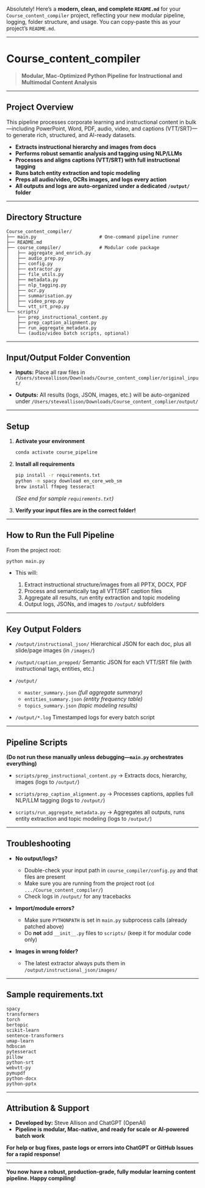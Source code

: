 Absolutely! Here’s a **modern, clean, and complete `README.md`** for your `Course_content_compiler` project, reflecting your new modular pipeline, logging, folder structure, and usage.
You can copy-paste this as your project’s `README.md`.

---

# Course\_content\_compiler

> **Modular, Mac-Optimized Python Pipeline for Instructional and Multimodal Content Analysis**

---

## **Project Overview**

This pipeline processes corporate learning and instructional content in bulk—including PowerPoint, Word, PDF, audio, video, and captions (VTT/SRT)—to generate rich, structured, and AI-ready datasets.

* **Extracts instructional hierarchy and images from docs**
* **Performs robust semantic analysis and tagging using NLP/LLMs**
* **Processes and aligns captions (VTT/SRT) with full instructional tagging**
* **Runs batch entity extraction and topic modeling**
* **Preps all audio/video, OCRs images, and logs every action**
* **All outputs and logs are auto-organized under a dedicated `/output/` folder**

---

## **Directory Structure**

```plaintext
Course_content_compiler/
├── main.py                       # One-command pipeline runner
├── README.md
├── course_compiler/              # Modular code package
│   ├── aggregate_and_enrich.py
│   ├── audio_prep.py
│   ├── config.py
│   ├── extractor.py
│   ├── file_utils.py
│   ├── metadata.py
│   ├── nlp_tagging.py
│   ├── ocr.py
│   ├── summarisation.py
│   ├── video_prep.py
│   └── vtt_srt_prep.py
└── scripts/
    ├── prep_instructional_content.py
    ├── prep_caption_alignment.py
    ├── run_aggregate_metadata.py
    └── (audio/video batch scripts, optional)
```

---

## **Input/Output Folder Convention**

* **Inputs:**
  Place all raw files in
  `/Users/steveallison/Downloads/Course_content_complier/original_input/`

* **Outputs:**
  All results (logs, JSON, images, etc.) will be auto-organized under
  `/Users/steveallison/Downloads/Course_content_complier/output/`

---

## **Setup**

1. **Activate your environment**

   ```sh
   conda activate course_pipeline
   ```

2. **Install all requirements**

   ```sh
   pip install -r requirements.txt
   python -m spacy download en_core_web_sm
   brew install ffmpeg tesseract
   ```

   *(See end for sample `requirements.txt`)*

3. **Verify your input files are in the correct folder!**

---

## **How to Run the Full Pipeline**

From the project root:

```sh
python main.py
```

* This will:

  1. Extract instructional structure/images from all PPTX, DOCX, PDF
  2. Process and semantically tag all VTT/SRT caption files
  3. Aggregate all results, run entity extraction and topic modeling
  4. Output logs, JSONs, and images to `/output/` subfolders

---

## **Key Output Folders**

* `/output/instructional_json/`
  Hierarchical JSON for each doc, plus all slide/page images (in `/images/`)

* `/output/caption_prepped/`
  Semantic JSON for each VTT/SRT file (with instructional tags, entities, etc.)

* `/output/`

  * `master_summary.json`
    *(full aggregate summary)*
  * `entities_summary.json`
    *(entity frequency table)*
  * `topics_summary.json`
    *(topic modeling results)*

* `/output/*.log`
  Timestamped logs for every batch script

---

## **Pipeline Scripts**

**(Do not run these manually unless debugging—`main.py` orchestrates everything)**

* `scripts/prep_instructional_content.py`
  → Extracts docs, hierarchy, images (logs to `/output/`)

* `scripts/prep_caption_alignment.py`
  → Processes captions, applies full NLP/LLM tagging (logs to `/output/`)

* `scripts/run_aggregate_metadata.py`
  → Aggregates all outputs, runs entity extraction and topic modeling (logs to `/output/`)

---

## **Troubleshooting**

* **No output/logs?**

  * Double-check your input path in `course_compiler/config.py` and that files are present
  * Make sure you are running from the project root (`cd .../Course_content_compiler/`)
  * Check logs in `/output/` for any tracebacks

* **Import/module errors?**

  * Make sure `PYTHONPATH` is set in `main.py` subprocess calls (already patched above)
  * Do **not** add `__init__.py` files to `scripts/` (keep it for modular code only)

* **Images in wrong folder?**

  * The latest extractor always puts them in `/output/instructional_json/images/`

---

## **Sample requirements.txt**

```
spacy
transformers
torch
bertopic
scikit-learn
sentence-transformers
umap-learn
hdbscan
pytesseract
pillow
python-srt
webvtt-py
pymupdf
python-docx
python-pptx
```

---

## **Attribution & Support**

* **Developed by:** Steve Allison and ChatGPT (OpenAI)
* **Pipeline is modular, Mac-native, and ready for scale or AI-powered batch work**

**For help or bug fixes, paste logs or errors into ChatGPT or GitHub Issues for a rapid response!**

---

**You now have a robust, production-grade, fully modular learning content pipeline.
Happy compiling!**
